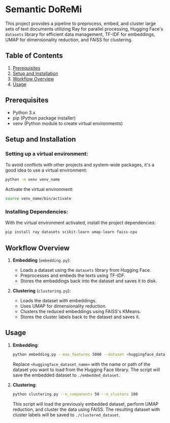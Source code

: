 # Semantic DoReMi

This project provides a pipeline to preprocess, embed, and cluster large sets of text documents utilizing Ray for parallel processing, Hugging Face's `datasets` library for efficient data management, TF-IDF for embeddings, UMAP for dimensionality reduction, and FAISS for clustering.

## Table of Contents

1. [Prerequisites](#prerequisites)
2. [Setup and Installation](#setup-and-installation)
3. [Workflow Overview](#workflow-overview)
4. [Usage](#usage)

## Prerequisites

- Python 3.x
- pip (Python package installer)
- venv (Python module to create virtual environments)

## Setup and Installation

### Setting up a virtual environment:
To avoid conflicts with other projects and system-wide packages, it's a good idea to use a virtual environment:

```bash
python -m venv venv_name
```

Activate the virtual environment:

```bash
source venv_name/bin/activate
```

### Installing Dependencies:
With the virtual environment activated, install the project dependencies:

```bash
pip install ray datasets scikit-learn umap-learn faiss-cpu
```

## Workflow Overview

1. **Embedding** (`embedding.py`):
    - Loads a dataset using the `datasets` library from Hugging Face.
    - Preprocesses and embeds the texts using TF-IDF.
    - Stores the embeddings back into the dataset and saves it to disk.

2. **Clustering** (`clustering.py`):
    - Loads the dataset with embeddings.
    - Uses UMAP for dimensionality reduction.
    - Clusters the reduced embeddings using FAISS's KMeans.
    - Stores the cluster labels back to the dataset and saves it.

## Usage

1. **Embedding**:
   
   ```bash
   python embedding.py --max_features 5000 --dataset <huggingface_dataset_name>
   ```

   Replace `<huggingface_dataset_name>` with the name or path of the dataset you want to load from the Hugging Face library. The script will save the embedded dataset to `./embedded_dataset`.

2. **Clustering**:

   ```bash
   python clustering.py --n_components 50 --n_clusters 100
   ```

   This script will load the previously embedded dataset, perform UMAP reduction, and cluster the data using FAISS. The resulting dataset with cluster labels will be saved to `./clustered_dataset`.
